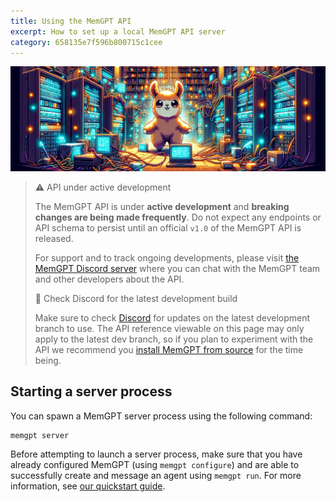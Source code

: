 ```yaml
---
title: Using the MemGPT API
excerpt: How to set up a local MemGPT API server
category: 658135e7f596b800715c1cee
---
```


![memgpt llama](https://raw.githubusercontent.com/cpacker/MemGPT/main/docs/assets/memgpt_server.webp)

> ⚠️ API under active development
>
> The MemGPT API is under **active development** and **breaking changes are being made frequently**. Do not expect any endpoints or API schema to persist until an official `v1.0` of the MemGPT API is released.
>
> For support and to track ongoing developments, please visit [the MemGPT Discord server](https://discord.gg/9GEQrxmVyE) where you can chat with the MemGPT team and other developers about the API.
>
> 📘 Check Discord for the latest development build
>
> Make sure to check [Discord](https://discord.gg/9GEQrxmVyE) for updates on the latest development branch to use. The API reference viewable on this page may only apply to the latest dev branch, so if you plan to experiment with the API we recommend you [install MemGPT from source](https://memgpt.readme.io/docs/contributing#installing-from-source) for the time being.

## Starting a server process

You can spawn a MemGPT server process using the following command:

```sh
memgpt server
```

Before attempting to launch a server process, make sure that you have already configured MemGPT (using `memgpt configure`) and are able to successfully create and message an agent using `memgpt run`. For more information, see [our quickstart guide](https://memgpt.readme.io/docs/quickstart).
